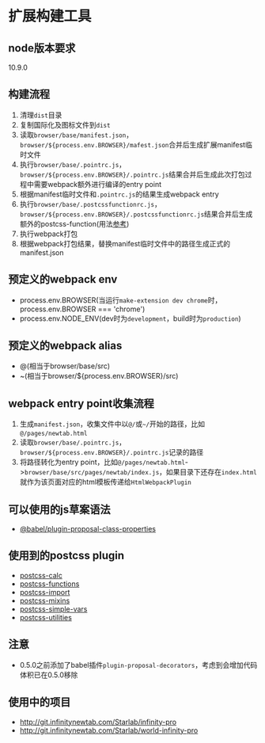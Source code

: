 # 扩展构建工具

## node版本要求
10.9.0

## 构建流程
1. 清理`dist`目录
2. 复制国际化及图标文件到`dist`
3. 读取`browser/base/manifest.json`，`browser/${process.env.BROWSER}/mafest.json`合并后生成扩展manifest临时文件
4. 执行`browser/base/.pointrc.js`，`browser/${process.env.BROWSER}/.pointrc.js`结果合并后生成此次打包过程中需要webpack额外进行编译的entry point
5. 根据manifest临时文件和`.pointrc.js`的结果生成webpack entry
6. 执行`browser/base/.postcssfunctionrc.js`，`browser/${process.env.BROWSER}/.postcssfunctionrc.js`结果合并后生成额外的postcss-function(用法[参考](https://www.npmjs.com/package/postcss-functions))
7. 执行webpack打包
8. 根据webpack打包结果，替换manifest临时文件中的路径生成正式的manifest.json

## 预定义的webpack env
* process.env.BROWSER(当运行`make-extension dev chrome`时，process.env.BROWSER === 'chrome')
* process.env.NODE_ENV(dev时为`development`，build时为`production`)

## 预定义的webpack alias
* @(相当于browser/base/src)
* ~(相当于browser/${process.env.BROWSER}/src)

## webpack entry point收集流程
1. 生成`manifest.json`，收集文件中以`@/`或`~/`开始的路径，比如`@/pages/newtab.html`
2. 读取`browser/base/.pointrc.js`，`browser/${process.env.BROWSER}/.pointrc.js`记录的路径
3. 将路径转化为entry point，比如`@/pages/newtab.html`->`browser/base/src/pages/newtab/index.js`，如果目录下还存在`index.html`就作为该页面对应的html模板传递给`HtmlWebpackPlugin`

## 可以使用的js草案语法
* [@babel/plugin-proposal-class-properties](https://babeljs.io/docs/en/babel-plugin-proposal-class-properties)

## 使用到的postcss plugin
* [postcss-calc](https://github.com/postcss/postcss-calc)
* [postcss-functions](https://github.com/andyjansson/postcss-functions)
* [postcss-import](https://github.com/postcss/postcss-import)
* [postcss-mixins](https://github.com/postcss/postcss-mixins)
* [postcss-simple-vars](https://github.com/postcss/postcss-simple-vars)
* [postcss-utilities](https://github.com/ismamz/postcss-utilities)

## 注意
* 0.5.0之前添加了babel插件`plugin-proposal-decorators`，考虑到会增加代码体积已在0.5.0移除

## 使用中的项目
* http://git.infinitynewtab.com/Starlab/infinity-pro
* http://git.infinitynewtab.com/Starlab/world-infinity-pro
